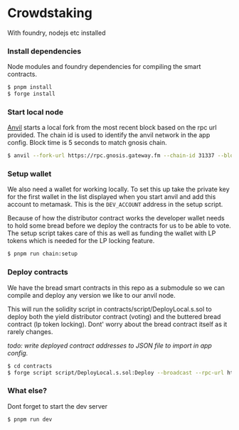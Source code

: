 # Crowdstaking

With foundry, nodejs etc installed

### Install dependencies

Node modules and foundry dependencies for compiling the smart contracts.

```sh
$ pnpm install
$ forge install
```

### Start local node

[Anvil](https://book.getfoundry.sh/reference/anvil/) starts a local fork from the most recent block based on the rpc url provided. The chain id is used to identify the anvil network in the app config. Block time is 5 seconds to match gnosis chain.

```sh
$ anvil --fork-url https://rpc.gnosis.gateway.fm --chain-id 31337 --block-time 5
```

### Setup wallet

We also need a wallet for working locally. To set this up take the private key for the first wallet in the list displayed when you start anvil and add this account to metamask. This is the `DEV_ACCOUNT` address in the setup script.

Because of how the distributor contract works the developer wallet needs to hold some bread before we deploy the contracts for us to be able to vote. The setup script takes care of this as well as funding the wallet with LP tokens which is needed for the LP locking feature.

```sh
$ pnpm run chain:setup
```

### Deploy contracts

We have the bread smart contracts in this repo as a submodule so we can compile and deploy any version we like to our anvil node.

This will run the solidity script in contracts/script/DeployLocal.s.sol to deploy both the yield distributor contract (voting) and the buttered bread contract (lp token locking). Dont' worry about the bread contract itself as it rarely changes.

_todo: write deployed contract addresses to JSON file to import in app config._

```sh
$ cd contracts
$ forge script script/DeployLocal.s.sol:Deploy --broadcast --rpc-url http://localhost:8545 --private-key 0x2a871d0798f97d79848a013d4936a73bf4cc922c825d33c1cf7073dff6d409c6 --legacy
```

### What else?

Dont forget to start the dev server

```sh
$ pnpm run dev
```
